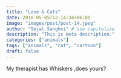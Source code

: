 ```yaml
---
title: "Love & Cats"
date: 2018-05-05T12:14:34+06:00
image: "images/post/post-14.jpeg"
author: "Sejal Sanghvi" # use capitalize
description: "This is meta description."
categories: ["animals"]
tags: ["animals", "cat", "cartoon"]
draft: false
---
```


My therapist has Whiskers ,does yours?